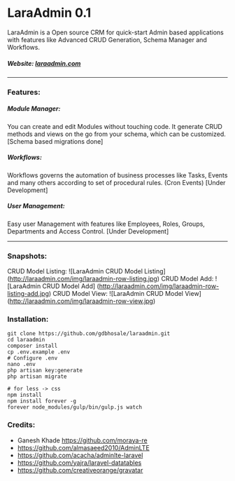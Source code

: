 # LaraAdmin 0.1

LaraAdmin is a Open source CRM for quick-start Admin based applications with features like Advanced CRUD Generation, Schema Manager and Workflows.
##### Website: [laraadmin.com](http://laraadmin.com)

--------

### Features:
##### Module Manager:
You can create and edit Modules without touching code. It generate CRUD methods and views on the go from your schema, which can be customized. [Schema based migrations done]

##### Workflows:
Workflows governs the automation of business processes like Tasks, Events and many others according to set of procedural rules. (Cron Events) [Under Development]

##### User Management:
Easy user Management with features like Employees, Roles, Groups, Departments and Access Control. [Under Development]

--------

### Snapshots:

CRUD Model Listing:
![LaraAdmin CRUD Model Listing] (http://laraadmin.com/img/laraadmin-row-listing.jpg)
CRUD Model Add:
![LaraAdmin CRUD Model Add] (http://laraadmin.com/img/laraadmin-row-listing-add.jpg)
CRUD Model View:
![LaraAdmin CRUD Model View] (http://laraadmin.com/img/laraadmin-row-view.jpg)

### Installation:
```
git clone https://github.com/gdbhosale/laraadmin.git
cd laraadmin
composer install
cp .env.example .env
# Configure .env
nano .env
php artisan key:generate
php artisan migrate

# for less -> css
npm install
npm install forever -g
forever node_modules/gulp/bin/gulp.js watch
```

### Credits:
- Ganesh Khade https://github.com/moraya-re
- https://github.com/almasaeed2010/AdminLTE
- https://github.com/acacha/adminlte-laravel
- https://github.com/yajra/laravel-datatables
- https://github.com/creativeorange/gravatar
